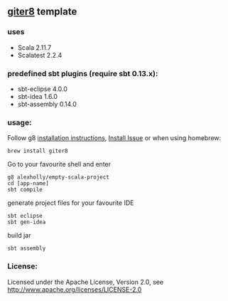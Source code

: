 ## [giter8](http://github.com/n8han/giter8) template

### uses
* Scala 2.11.7
* Scalatest 2.2.4

### predefined sbt plugins (require sbt 0.13.x):
* sbt-eclipse 4.0.0
* sbt-idea 1.6.0
* sbt-assembly 0.14.0


### usage:
Follow g8 [installation instructions](http://github.com/n8han/giter8#readme), [Install Issue](https://github.com/n8han/conscript/issues/72#issuecomment-156680186) or when using homebrew:

    brew install giter8

Go to your favourite shell and enter  

    g8 alexholly/empty-scala-project
    cd [app-name]
    sbt compile


generate project files for your favourite IDE

    sbt eclipse
    sbt gen-idea

build jar

    sbt assembly
    
### License:
Licensed under the Apache License, Version 2.0, see http://www.apache.org/licenses/LICENSE-2.0
